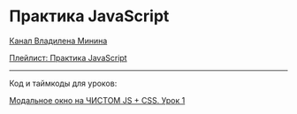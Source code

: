# Практика JavaScript

[Канал Владилена Минина](https://www.youtube.com/c/VladilenMinin)

[Плейлист: Практика JavaScript](https://www.youtube.com/playlist?list=PLqKQF2ojwm3n-ufn3E-l6Y0VxDrj3hM5M)

---
Код и таймкоды для уроков:

[Модальное окно на ЧИСТОМ JS + CSS. Урок 1](https://github.com/xdpiqbx/minin-practice-js/tree/001-modal-clear-js-css)
